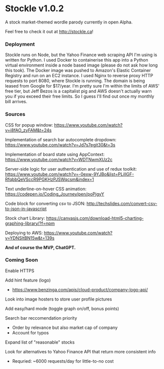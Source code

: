 # Stockle v1.0.2

A stock market-themed wordle parody currently in open Alpha.

Feel free to check it out at http://stockle.ca!

### Deployment

Stockle runs on Node, but the Yahoo Finance web scraping API I'm using is written for Python. I used Docker to containerise this app into a Python virtual environment inside a node based image (please do not ask how long this took). The Docker image was pushed to Amazon's Elastic Container Registry and run on an EC2 instance. I used Nginx to reverse proxy HTTP requests to port 8080, where Stockle is running. The domain is being leased from Google for $17/year. I'm pretty sure I'm within the limits of AWS' free tier, but Jeff Bezos is a capitalist pig and AWS doesn't actually warn you if you exceed their free limits. So I guess I'll find out once my monthly bill arrives.

### Sources

CSS for popup window: https://www.youtube.com/watch?v=i8fAO_zyFAM&t=24s

Implementation of search bar autocomplete dropdown: https://www.youtube.com/watch?v=Jd7s7egjt30&t=3s

Implementation of board state using AppContext: https://www.youtube.com/watch?v=WDTNwmXUz2c

Server-side logic for user authentication and use of redux toolkit: https://www.youtube.com/watch?v=-0exw-9YJBo&list=PLillGF-RfqbbQeVSccR9PGKHzPJSWqcsm&index=1

Text underline-on-hover CSS animation: https://codepen.io/Coding_Journey/pen/poPjgyY

Code block for converting csv to JSON: http://techslides.com/convert-csv-to-json-in-javascript

Stock chart Library: https://canvasjs.com/download-html5-charting-graphing-library/?f=npm

Deploying to AWS: https://www.youtube.com/watch?v=YDNSItBN15w&t=139s

<b>And of course the MVP, ChatGPT.</b>

### Coming Soon

Enable HTTPS

Add hint feature (logo)
- https://www.benzinga.com/apis/cloud-product/company-logo-api/

Look into image hosters to store user profile pictures

Add easy/hard mode (toggle graph on/off, bonus points)

Search bar reccomendation priority
- Order by relevance but also market cap of company
- Account for typos

Expand list of "reasonable" stocks

Look for alternatives to Yahoo Finance API that return more consistent info
- Requried: ~6000 requests/day for little-to-no cost
